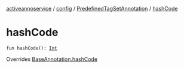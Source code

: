 [activeannoservice](../../index.md) / [config](../index.md) / [PredefinedTagSetAnnotation](index.md) / [hashCode](./hash-code.md)

# hashCode

`fun hashCode(): `[`Int`](https://kotlinlang.org/api/latest/jvm/stdlib/kotlin/-int/index.html)

Overrides [BaseAnnotation.hashCode](../-base-annotation/hash-code.md)

